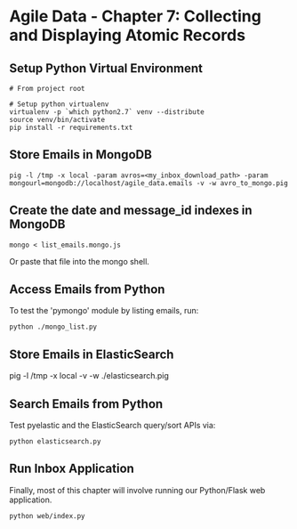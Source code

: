 Agile Data - Chapter 7: Collecting and Displaying Atomic Records
===============================================================

## Setup Python Virtual Environment ##

```
# From project root

# Setup python virtualenv
virtualenv -p `which python2.7` venv --distribute
source venv/bin/activate
pip install -r requirements.txt
```

## Store Emails in MongoDB ##

```
pig -l /tmp -x local -param avros=<my_inbox_download_path> -param mongourl=mongodb://localhost/agile_data.emails -v -w avro_to_mongo.pig
```

## Create the date and message_id indexes in MongoDB ##

```
mongo < list_emails.mongo.js
```

Or paste that file into the mongo shell.

## Access Emails from Python ##

To test the 'pymongo' module by listing emails, run:

```
python ./mongo_list.py
```

## Store Emails in ElasticSearch ##

pig -l /tmp -x local -v -w ./elasticsearch.pig

## Search Emails from Python ##

Test pyelastic and the ElasticSearch query/sort APIs via:

```
python elasticsearch.py
```

## Run Inbox Application ##

Finally, most of this chapter will involve running our Python/Flask web application.

```
python web/index.py
```

